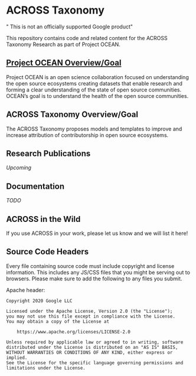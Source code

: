 # ACROSS Taxonomy
" This is not an officially supported Google product"

This repository contains code and related content for the ACROSS Taxonomy Research as part of Project OCEAN. 

## [Project OCEAN Overview/Goal](https://vermontcomplexsystems.org/partner/OCEAN/)
Project OCEAN is an open science collaboration focused on understanding the open source ecosystems creating datasets that enable research and forming a clear understanding of the state of open source communities. OCEAN’s goal is to understand the health of the open source communities.

## ACROSS Taxonomy Overview/Goal
The ACROSS Taxonomy proposes models and templates to improve and increase attribution of contributorship in open source ecosystems.

## Research Publications
*Upcoming*

## Documentation
*TODO*

## ACROSS in the Wild
If you use ACROSS in your work, please let us know and we will list it here!

## Source Code Headers

Every file containing source code must include copyright and license
information. This includes any JS/CSS files that you might be serving out to
browsers. Please make sure to add the following to any files you submit.

Apache header:

    Copyright 2020 Google LLC

    Licensed under the Apache License, Version 2.0 (the "License");
    you may not use this file except in compliance with the License.
    You may obtain a copy of the License at

        https://www.apache.org/licenses/LICENSE-2.0

    Unless required by applicable law or agreed to in writing, software
    distributed under the License is distributed on an "AS IS" BASIS,
    WITHOUT WARRANTIES OR CONDITIONS OF ANY KIND, either express or implied.
    See the License for the specific language governing permissions and
    limitations under the License.
